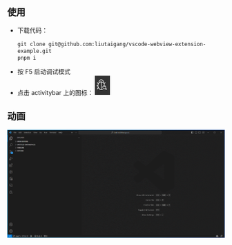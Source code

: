 ## 使用
- 下载代码：
  ```
  git clone git@github.com:liutaigang/vscode-webview-extension-example.git
  pnpm i
  ```
- 按 F5 启动调试模式
- 点击 activitybar 上的图标： ![](./assets/activitybar-icon.png)

## 动画
![](./assets/usage-example.gif)
